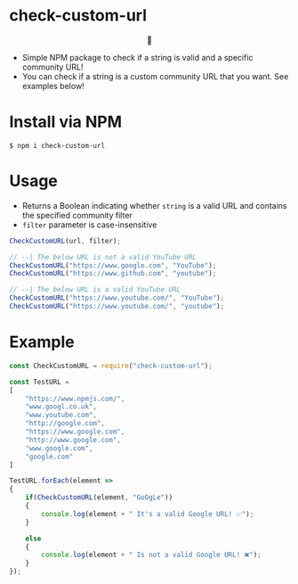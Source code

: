 # check-custom-url

<p align="center">🐜</p>

* Simple NPM package to check if a string is valid and a specific community URL!
* You can check if a string is a custom community URL that you want. See examples below!

# Install via NPM

`$ npm i check-custom-url `

# Usage

- Returns a Boolean indicating whether `string` is a valid URL and contains the specified community filter
- `filter` parameter is case-insensitive

```javascript
CheckCustomURL(url, filter);

// --| The below URL is not a valid YouTube URL
CheckCustomURL("https://www.google.com", "YouTube");
CheckCustomURL("https://www.github.com", "youtube");

// --| The below URL is a valid YouTube URL
CheckCustomURL("https://www.youtube.com/", "YouTube");
CheckCustomURL("https://www.youtube.com/", "youtube");
```

# Example

```javascript
const CheckCustomURL = require("check-custom-url");

const TestURL = 
[
    "https://www.npmjs.com/",
    "www.googl.co.uk",
    "www.youtube.com",
    "http://google.com",
    "https://www.google.com",
    "http://www.google.com",
    "www.google.com",
    "google.com"
]

TestURL.forEach(element =>
{
    if(CheckCustomURL(element, "GoOgLe"))
    {
        console.log(element + " It's a valid Google URL! ✅");
    }

    else
    {
        console.log(element + " Is not a valid Google URL! ❌");
    }
});
```
